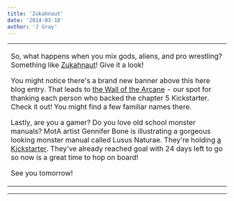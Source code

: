 ```yaml
---
title: 'Zukahnaut'
date: '2014-03-18'
author: 'J Gray'
---
```


<div>
<!-- Main content here -->
<table border="0" class="post"><tbody><tr><td>
   
   <div class="post_body">
       <p>So, what happens when you mix gods, aliens, and pro wrestling? Something like <a href="https://www.comic-rocket.com/explore/zukahnaut/" target="_blank">Zukahnaut</a>! Give it a look!</p><p>You might notice there's a brand new banner above this here blog entry. That leads to <a href="/comics/457" target="_blank">the Wall of the Arcane</a> - our spot for thanking each person who backed the chapter 5 Kickstarter. Check it out! You might find a few familiar names there.</p><p>Lastly, are you a gamer? Do you love old school monster manuals? MotA artist Gennifer Bone is illustrating a gorgeous looking monster manual called Lusus Naturae. They're holding <a href="https://www.kickstarter.com/projects/rafaelchandler/lusus-naturae-a-gruesome-old-school-bestiary" target="_blank">a Kickstarter</a>. They've already reached goal with 24 days left to go so now is a great time to hop on board!</p><p>See you tomorrow!</p>
   </div>
   </td></tr>
   </tbody></table><hr><table style="width:100%; border:0;" class="comment_table"><tbody></tbody></table>
<!-- End main content -->
              </div>
